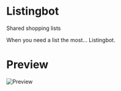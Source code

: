 # Listingbot
Shared shopping lists

When you need a list the most... Listingbot.

# Preview
![Preview](/Assests/preview.png)
